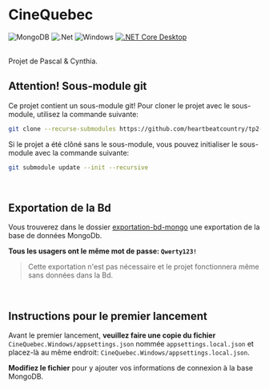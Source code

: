# CineQuebec

![MongoDB](https://img.shields.io/badge/MongoDB-%234ea94b.svg?logo=mongodb&logoColor=white)
![.Net](https://img.shields.io/badge/C%23%20%2B%20WPF-5C2D91?logo=.net&logoColor=white)
![Windows](https://img.shields.io/badge/Windows-0078D6?logo=windows&logoColor=white)
[![.NET Core Desktop](https://github.com/heartbeatcountry/tp3-conception/actions/workflows/dotnet.yml/badge.svg)](https://github.com/heartbeatcountry/tp3-conception/actions/workflows/dotnet.yml)

<br>
Projet de Pascal & Cynthia.

<br>

## **Attention!** Sous-module git

Ce projet contient un sous-module git! Pour cloner le projet avec le
sous-module, utilisez la commande suivante:

```sh
git clone --recurse-submodules https://github.com/heartbeatcountry/tp2-conception
```

Si le projet a été clôné sans le sous-module, vous pouvez initialiser le
sous-module avec la commande suivante:

```sh
git submodule update --init --recursive
```

<br>

## Exportation de la Bd

Vous trouverez dans le dossier [exportation-bd-mongo](./exportation-bd-mongo) une
exportation de la base de données MongoDb.

**Tous les usagers ont le même mot de passe: `Qwerty123!`**

> Cette exportation n'est pas nécessaire et le projet fonctionnera même sans
> données dans la Bd.

<br>

## Instructions pour le premier lancement

Avant le premier lancement, **veuillez faire une copie du fichier**
`CineQuebec.Windows/appsettings.json` nommée `appsettings.local.json` et
placez-là au même endroit: `CineQuebec.Windows/appsettings.local.json`.

**Modifiez le fichier** pour y ajouter vos informations de connexion à la base
MongoDB.
